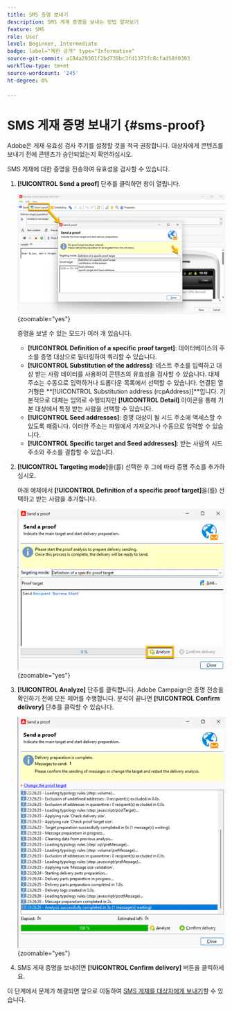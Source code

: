 ```yaml
---
title: SMS 증명 보내기
description: SMS 게재 증명을 보내는 방법 알아보기
feature: SMS
role: User
level: Beginner, Intermediate
badge: label="제한 공개" type="Informative"
source-git-commit: a184a29301f2bd739bc3fd1373fc8cfad58f0393
workflow-type: tm+mt
source-wordcount: '245'
ht-degree: 0%

---
```



# SMS 게재 증명 보내기 {#sms-proof}

Adobe은 게재 유효성 검사 주기를 설정할 것을 적극 권장합니다. 대상자에게 콘텐츠를 보내기 전에 콘텐츠가 승인되었는지 확인하십시오.

SMS 게재에 대한 증명을 전송하여 유효성을 검사할 수 있습니다.

1. **[!UICONTROL Send a proof]** 단추를 클릭하면 창이 열립니다.

   ![](assets/proof_targeting.png){zoomable="yes"}

   증명을 보낼 수 있는 모드가 여러 개 있습니다.

   * **[!UICONTROL Definition of a specific proof target]**: 데이터베이스의 주소를 증명 대상으로 필터링하여 쿼리할 수 있습니다.
   * **[!UICONTROL Substitution of the address]**: 테스트 주소를 입력하고 대상 받는 사람 데이터를 사용하여 콘텐츠의 유효성을 검사할 수 있습니다. 대체 주소는 수동으로 입력하거나 드롭다운 목록에서 선택할 수 있습니다. 연결된 열거형은 **[!UICONTROL Substitution address (rcpAddress)]**입니다.
기본적으로 대체는 임의로 수행되지만 **[!UICONTROL Detail]** 아이콘을 통해 기본 대상에서 특정 받는 사람을 선택할 수 있습니다.
   * **[!UICONTROL Seed addresses]**: 증명 대상이 될 시드 주소에 액세스할 수 있도록 해줍니다. 이러한 주소는 파일에서 가져오거나 수동으로 입력할 수 있습니다.
   * **[!UICONTROL Specific target and Seed addresses]**: 받는 사람의 시드 주소와 주소를 결합할 수 있습니다.

1. **[!UICONTROL Targeting mode]**&#x200B;을(를) 선택한 후 그에 따라 증명 주소를 추가하십시오.

   아래 예제에서 **[!UICONTROL Definition of a specific proof target]**&#x200B;을(를) 선택하고 받는 사람을 추가합니다.

   ![](assets/proof_recipient.png){zoomable="yes"}

1. **[!UICONTROL Analyze]** 단추를 클릭합니다.
Adobe Campaign은 증명 전송을 확인하기 전에 모든 제어를 수행합니다. 분석이 끝나면 **[!UICONTROL Confirm delivery]** 단추를 클릭할 수 있습니다.

   ![](assets/proof_analyze.png){zoomable="yes"}

1. SMS 게재 증명을 보내려면 **[!UICONTROL Confirm delivery]** 버튼을 클릭하세요.

이 단계에서 문제가 해결되면 앞으로 이동하여 [SMS 게재를 대상자에게 보내기](sms-audience.md)할 수 있습니다.
